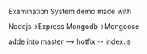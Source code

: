 Examination System demo made with 

Nodejs->Express
Mongodb->Mongoose


adde into 
master --> hotfix -- index.js
